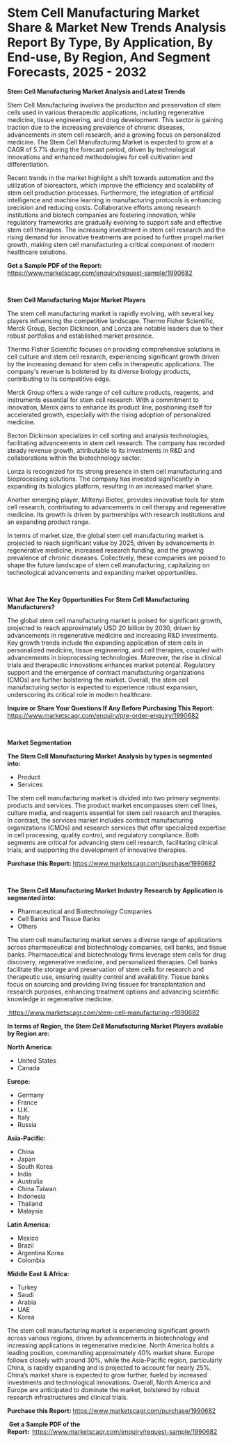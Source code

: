 <p><h1>Stem Cell Manufacturing Market Share & Market New Trends Analysis Report By Type, By Application, By End-use, By Region, And Segment Forecasts, 2025 - 2032</h1></p><p><strong>Stem Cell Manufacturing Market Analysis and Latest Trends</strong></p>
<p><p>Stem Cell Manufacturing involves the production and preservation of stem cells used in various therapeutic applications, including regenerative medicine, tissue engineering, and drug development. This sector is gaining traction due to the increasing prevalence of chronic diseases, advancements in stem cell research, and a growing focus on personalized medicine. The Stem Cell Manufacturing Market is expected to grow at a CAGR of 5.7% during the forecast period, driven by technological innovations and enhanced methodologies for cell cultivation and differentiation.</p><p>Recent trends in the market highlight a shift towards automation and the utilization of bioreactors, which improve the efficiency and scalability of stem cell production processes. Furthermore, the integration of artificial intelligence and machine learning in manufacturing protocols is enhancing precision and reducing costs. Collaborative efforts among research institutions and biotech companies are fostering innovation, while regulatory frameworks are gradually evolving to support safe and effective stem cell therapies. The increasing investment in stem cell research and the rising demand for innovative treatments are poised to further propel market growth, making stem cell manufacturing a critical component of modern healthcare solutions.</p></p>
<p><strong>Get a Sample PDF of the Report:&nbsp;</strong> <a href="https://www.marketscagr.com/enquiry/request-sample/1990682?utm_campaign=3173&utm_medium=2&utm_source=Github&utm_content=ia&utm_term=12042025&utm_id=stem-cell-manufacturing">https://www.marketscagr.com/enquiry/request-sample/1990682</a></p>
<p>&nbsp;</p>
<p><strong>Stem Cell Manufacturing Major Market Players</strong></p>
<p><p>The stem cell manufacturing market is rapidly evolving, with several key players influencing the competitive landscape. Thermo Fisher Scientific, Merck Group, Becton Dickinson, and Lonza are notable leaders due to their robust portfolios and established market presence.</p><p>Thermo Fisher Scientific focuses on providing comprehensive solutions in cell culture and stem cell research, experiencing significant growth driven by the increasing demand for stem cells in therapeutic applications. The company's revenue is bolstered by its diverse biology products, contributing to its competitive edge.</p><p>Merck Group offers a wide range of cell culture products, reagents, and instruments essential for stem cell research. With a commitment to innovation, Merck aims to enhance its product line, positioning itself for accelerated growth, especially with the rising adoption of personalized medicine.</p><p>Becton Dickinson specializes in cell sorting and analysis technologies, facilitating advancements in stem cell research. The company has recorded steady revenue growth, attributable to its investments in R&D and collaborations within the biotechnology sector.</p><p>Lonza is recognized for its strong presence in stem cell manufacturing and bioprocessing solutions. The company has invested significantly in expanding its biologics platform, resulting in an increased market share.</p><p>Another emerging player, Miltenyi Biotec, provides innovative tools for stem cell research, contributing to advancements in cell therapy and regenerative medicine. Its growth is driven by partnerships with research institutions and an expanding product range.</p><p>In terms of market size, the global stem cell manufacturing market is projected to reach significant value by 2025, driven by advancements in regenerative medicine, increased research funding, and the growing prevalence of chronic diseases. Collectively, these companies are poised to shape the future landscape of stem cell manufacturing, capitalizing on technological advancements and expanding market opportunities.</p></p>
<p>&nbsp;</p>
<p><strong>What Are The Key Opportunities For Stem Cell Manufacturing Manufacturers?</strong></p>
<p><p>The global stem cell manufacturing market is poised for significant growth, projected to reach approximately USD 20 billion by 2030, driven by advancements in regenerative medicine and increasing R&D investments. Key growth trends include the expanding application of stem cells in personalized medicine, tissue engineering, and cell therapies, coupled with advancements in bioprocessing technologies. Moreover, the rise in clinical trials and therapeutic innovations enhances market potential. Regulatory support and the emergence of contract manufacturing organizations (CMOs) are further bolstering the market. Overall, the stem cell manufacturing sector is expected to experience robust expansion, underscoring its critical role in modern healthcare.</p></p>
<p><strong>Inquire or Share Your Questions If Any Before Purchasing This Report:</strong> <a href="https://www.marketscagr.com/enquiry/pre-order-enquiry/1990682?utm_campaign=3173&utm_medium=2&utm_source=Github&utm_content=ia&utm_term=12042025&utm_id=stem-cell-manufacturing">https://www.marketscagr.com/enquiry/pre-order-enquiry/1990682</a></p>
<p>&nbsp;</p>
<p><strong>Market Segmentation</strong></p>
<p><strong>The Stem Cell Manufacturing Market Analysis by types is segmented into:</strong></p>
<p><ul><li>Product</li><li>Services</li></ul></p>
<p><p>The stem cell manufacturing market is divided into two primary segments: products and services. The product market encompasses stem cell lines, culture media, and reagents essential for stem cell research and therapies. In contrast, the services market includes contract manufacturing organizations (CMOs) and research services that offer specialized expertise in cell processing, quality control, and regulatory compliance. Both segments are critical for advancing stem cell research, facilitating clinical trials, and supporting the development of innovative therapies.</p></p>
<p><strong>Purchase this Report:&nbsp;</strong><a href="https://www.marketscagr.com/purchase/1990682?utm_campaign=3173&utm_medium=2&utm_source=Github&utm_content=ia&utm_term=12042025&utm_id=stem-cell-manufacturing">https://www.marketscagr.com/purchase/1990682</a></p>
<p>&nbsp;</p>
<p><strong>The Stem Cell Manufacturing Market Industry Research by Application is segmented into:</strong></p>
<p><ul><li>Pharmaceutical and Biotechnology Companies</li><li>Cell Banks and Tissue Banks</li><li>Others</li></ul></p>
<p><p>The stem cell manufacturing market serves a diverse range of applications across pharmaceutical and biotechnology companies, cell banks, and tissue banks. Pharmaceutical and biotechnology firms leverage stem cells for drug discovery, regenerative medicine, and personalized therapies. Cell banks facilitate the storage and preservation of stem cells for research and therapeutic use, ensuring quality control and availability. Tissue banks focus on sourcing and providing living tissues for transplantation and research purposes, enhancing treatment options and advancing scientific knowledge in regenerative medicine.</p></p>
<p><a href="https://www.marketscagr.com/stem-cell-manufacturing-r1990682?utm_campaign=3173&utm_medium=2&utm_source=Github&utm_content=ia&utm_term=12042025&utm_id=stem-cell-manufacturing">&nbsp;https://www.marketscagr.com/stem-cell-manufacturing-r1990682</a></p>
<p><strong>In terms of Region, the Stem Cell Manufacturing Market Players available by Region are:</strong></p>
<p>
    <p> <strong> North America: </strong>
        <ul>
            <li>United States</li>
            <li>Canada</li>
        </ul>
        </p> 
    <p> <strong> Europe: </strong>
        <ul>
            <li>Germany</li>
            <li>France</li>
            <li>U.K.</li>
            <li>Italy</li>
            <li>Russia</li>
        </ul>
        </p> 
    <p> <strong> Asia-Pacific: </strong>
        <ul>
            <li>China</li>
            <li>Japan</li>
            <li>South Korea</li>
            <li>India</li>
            <li>Australia</li>
            <li>China Taiwan</li>
            <li>Indonesia</li>
            <li>Thailand</li>
            <li>Malaysia</li>
        </ul>
        </p> 
    <p> <strong> Latin America: </strong>
        <ul>
            <li>Mexico</li>
            <li>Brazil</li>
            <li>Argentina Korea</li>
            <li>Colombia</li>
        </ul>
        </p> 
    <p> <strong> Middle East & Africa: </strong>
        <ul>
            <li>Turkey</li>
            <li>Saudi</li>
            <li>Arabia</li>
            <li>UAE</li>
            <li>Korea</li>
        </ul>
    </p>
    </p>
<p><p>The stem cell manufacturing market is experiencing significant growth across various regions, driven by advancements in biotechnology and increasing applications in regenerative medicine. North America holds a leading position, commanding approximately 40% market share. Europe follows closely with around 30%, while the Asia-Pacific region, particularly China, is rapidly expanding and is projected to account for nearly 25%. China’s market share is expected to grow further, fueled by increased investments and technological innovations. Overall, North America and Europe are anticipated to dominate the market, bolstered by robust research infrastructures and clinical trials.</p></p>
<p><strong>Purchase this Report: </strong><a href="https://www.marketscagr.com/purchase/1990682?utm_campaign=3173&utm_medium=2&utm_source=Github&utm_content=ia&utm_term=12042025&utm_id=stem-cell-manufacturing">https://www.marketscagr.com/purchase/1990682</a></p>
<p>&nbsp;<strong>Get a Sample PDF of the Report:&nbsp;&nbsp;</strong><a href="https://www.marketscagr.com/enquiry/request-sample/1990682?utm_campaign=3173&utm_medium=2&utm_source=Github&utm_content=ia&utm_term=12042025&utm_id=stem-cell-manufacturing">https://www.marketscagr.com/enquiry/request-sample/1990682</a></p>
<p><strong></strong></p>
<p><p></p><p></p><p></p></p>